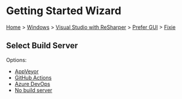 <!--
GENERATED FILE - DO NOT EDIT
This file was generated by [MarkdownSnippets](https://github.com/SimonCropp/MarkdownSnippets).
Source File: /docs/mdsource/wiz/Windows_VisualStudioWithReSharper_Gui_Fixie.source.md
To change this file edit the source file and then run MarkdownSnippets.
-->

# Getting Started Wizard

[Home](/docs/wiz/readme.md) > [Windows](Windows.md) > [Visual Studio with ReSharper](Windows_VisualStudioWithReSharper.md) > [Prefer GUI](Windows_VisualStudioWithReSharper_Gui.md) > [Fixie](Windows_VisualStudioWithReSharper_Gui_Fixie.md)

## Select Build Server

Options:
 * [AppVeyor](Windows_VisualStudioWithReSharper_Gui_Fixie_AppVeyor.md)
 * [GitHub Actions](Windows_VisualStudioWithReSharper_Gui_Fixie_GitHubActions.md)
 * [Azure DevOps](Windows_VisualStudioWithReSharper_Gui_Fixie_AzureDevOps.md)
 * [No build server](Windows_VisualStudioWithReSharper_Gui_Fixie_None.md)
